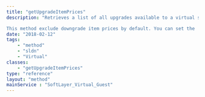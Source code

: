 ```yaml
---
title: "getUpgradeItemPrices"
description: "Retrieves a list of all upgrades available to a virtual server. Upgradeable items include, but are not limited to, number of cores, amount of RAM, storage configuration, and network port speed. 

This method exclude downgrade item prices by default. You can set the 'includeDowngradeItemPrices' parameter to true so that it can include downgrade item prices. "
date: "2018-02-12"
tags:
    - "method"
    - "sldn"
    - "Virtual"
classes:
    - "getUpgradeItemPrices"
type: "reference"
layout: "method"
mainService : "SoftLayer_Virtual_Guest"
---
```

